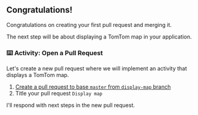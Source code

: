 ## Congratulations!

Congratulations on creating your first pull request and merging it.

The next step will be about displaying a TomTom map in your application.

### :keyboard: Activity: Open a Pull Request

Let's create a new pull request where we will implement an activity that displays a TomTom map.

1. [Create a pull request to base `master` from `display-map` branch]({{repoUrl}}/compare/master...display-map)
2. Title your pull request `Display map`

I'll respond with next steps in the new pull request.
